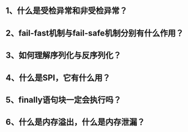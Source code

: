 ## 1、什么是受检异常和非受检异常？




## 2、fail-fast机制与fail-safe机制分别有什么作用？






## 3、如何理解序列化与反序列化？





## 4、什么是SPI，它有什么用？






## 5、finally语句块一定会执行吗？






## 6、什么是内存溢出，什么是内存泄漏？
